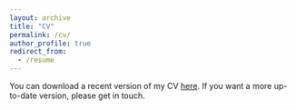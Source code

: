 ```yaml
---
layout: archive
title: "CV"
permalink: /cv/
author_profile: true
redirect_from:
  - /resume
---
```



You can download a recent version of my CV [here](http://heidithiemann.github.io/files/CV_HeidiThiemann.pdf). If you want a more up-to-date version, please get in touch.
